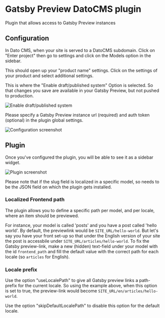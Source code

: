 # Gatsby Preview DatoCMS plugin

Plugin that allows access to Gatsby Preview instances

## Configuration

In Dato CMS, when your site is served to a DatoCMS subdomain. Click on "Enter project" then go to settings and click on the  Models option in the sidebar.  

This should open up your "product name" settings. Click on the settings of your product and select additional settings.

This is where the "Enable draft/published system" Option is selected. So that changes you save are available in your Gatsby Preview, but not pushed to production.

![Enable draft/published system](https://res.cloudinary.com/ekwuno/image/upload/v1586171014/Screenshot_2020-04-06_at_12.01.23.png)

Please specify a Gatsby Preview instance url (required) and auth token (optional) in the plugin global settings.

![Configuration screenshot](https://user-images.githubusercontent.com/18426780/62660663-ec422180-b92b-11e9-929e-03a66906d851.png)

## Plugin 

Once you've configured the plugin, you will be able to see it as a sidebar widget. 

![Plugin screenshot](https://user-images.githubusercontent.com/18426780/61498855-37e35a00-a982-11e9-8201-ab96be74f1f1.png)

Please note that if the slug field is localized in a specific model, so needs to be the JSON field on which the plugin gets installed.

### Localized Frontend path

The plugin allows you to define a specific path per model, and per locale, where an item should be previewed. 

For instance, your model is called 'posts' and you have a post called 'hello world'. By default, the previewlink would be `SITE_URL/hello-world`. But let's say you have your front set-up so that under the English version of your site the post is accessbile under `SITE_URL/articles/hello-world`. To fix the Gatsby preview-link, make a new (hidden) text-field under your model with the id `frontend_path` and fill the default value with the correct path for each locale (so `articles` for English). 

### Locale prefix

Use the option "useLocalePath" to give all Gatsby preview links a path-prefix for the current locale. So using the example above, when this option is set to true, the preview-link would become `SITE_URL/en/articles/hello-world`.

Use the option "skipDefaultLocalePath" to disable this option for the default locale.
